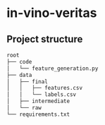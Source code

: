 # in-vino-veritas

## Project structure
```bash
root
├── code
│   └── feature_generation.py
├── data
│   ├── final
│   │   ├── features.csv
│   │   └── labels.csv
│   ├── intermediate
│   └── raw
└── requirements.txt
```
